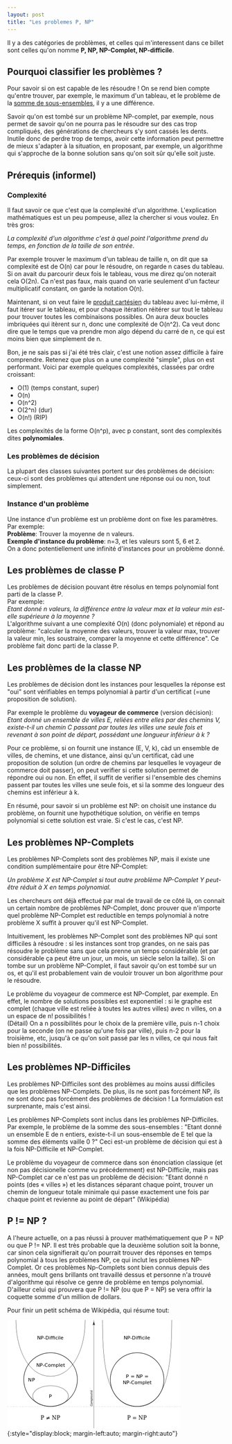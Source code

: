 ```yaml
---
layout: post
title: "Les problemes P, NP"
---
```


Il y a des catégories de problèmes, et celles qui m'interessent dans ce billet sont celles qu'on nomme **P, NP, NP-Complet, NP-difficile**. 

## Pourquoi classifier les problèmes ?
Pour savoir si on est capable de les résoudre ! On se rend bien compte qu'entre trouver, par exemple, le maximum d'un tableau, et le problème de la [somme de sous-ensembles](https://fr.wikipedia.org/wiki/Probl%C3%A8me_de_la_somme_de_sous-ensembles), il y a une différence. 

Savoir qu'on est tombé sur un problème NP-complet, par exemple, nous permet de savoir qu'on ne pourra pas le résoudre sur des cas trop compliqués, des générations de chercheurs s'y sont cassés les dents. Inutile donc de perdre trop de temps, avoir cette information peut permettre de mieux s'adapter à la situation, en proposant, par exemple, un algorithme qui s'approche de la bonne solution sans qu'on soit sûr qu'elle soit juste.

## Prérequis (informel)
### Complexité
Il faut savoir ce que c'est que la complexité d'un algorithme. L'explication mathématiques est un peu pompeuse, allez la chercher si vous voulez. En très gros:  

*La complexité d'un algorithme c'est à quel point l'algorithme prend du temps, en fonction de la taille de son entrée*.   

Par exemple trouver le maximum d'un tableau de taille n, on dit que sa complexité est de O(n) car pour le résoudre, on regarde n cases du tableau. 
Si on avait du parcourir deux fois le tableau, vous me direz qu'on noterait cela O(2n). Ca n'est pas faux, mais quand on varie seulement d'un facteur multiplicatif constant, on garde la notation O(n).

Maintenant, si on veut faire le [produit cartésien](http://www.bibmath.net/dico/index.php?action=affiche&quoi=./p/prodcart.html) du tableau avec lui-même, il faut itérer sur le tableau, et pour chaque itération réitérer sur tout le tableau pour trouver toutes les combinaisons possibles. On aura deux boucles imbriquées qui itèrent sur n, donc une complexité de O(n^2). Ca veut donc dire que le temps que va prendre mon algo dépend du carré de n, ce qui est moins bien que simplement de n.

Bon, je ne sais pas si j'ai été très clair, c'est une notion assez difficile à faire comprendre. Retenez que plus on a une complexité "simple", plus on est performant. Voici par exemple quelques complexités, classées par ordre croissant:  
- O(1) (temps constant, super)   
- O(n)  
- O(n^2)  
- O(2^n) (dur)  
- O(n!) (RIP)  

Les complexités de la forme O(n^p), avec p constant, sont des complexités dites **polynomiales**.

### Les problèmes de décision

La plupart des classes suivantes portent sur des problèmes de décision: ceux-ci sont des problèmes qui attendent une réponse oui ou non, tout simplement.

### Instance d'un problème
Une instance d'un problème est un problème dont on fixe les paramètres. Par exemple:  
**Problème**: Trouver la moyenne de n valeurs.  
**Exemple d'instance du problème**: n=3, et les valeurs sont 5, 6 et 2.  
On a donc potentiellement une infinité d'instances pour un problème donné.

## Les problèmes de classe P
Les problèmes de décision pouvant être résolus en temps polynomial font parti de la classe P.  
Par exemple:  
*Etant donné n valeurs, la différence entre la valeur max et la valeur min est-elle supérieure à la moyenne ?*  
L'algorithme suivant a une complexité O(n) (donc polynomiale) et répond au problème: "calculer la moyenne des valeurs, trouver la valeur max, trouver la valeur min, les soustraire, comparer la moyenne et cette différence". Ce problème fait donc parti de la classe P.

## Les problèmes de la classe NP
Les problèmes de décision dont les instances pour lesquelles la réponse est "oui" sont vérifiables en temps polynomial à partir d'un certificat (=une proposition de solution).

Par exemple le problème du **voyageur de commerce** (version décision):  
*Etant donné un ensemble de villes E, reliées entre elles par des chemins V, existe-t-il un chemin C passant par toutes les villes une seule fois et revenant à son point de départ, possédant une longueur inférieur à k ?*

Pour ce problème, si on fournit une instance (E, V, k), càd un ensemble de villes, de chemins, et une distance, ainsi qu'un certificat, càd une proposition de solution (un ordre de chemins par lesquelles le voyageur de commerce doit passer), on peut verifier si cette solution permet de répondre oui ou non. En effet, il suffit de verifier si l'ensemble des chemins passent par toutes les villes une seule fois, et si la somme des longueur des chemins est inférieur à k.

En résumé, pour savoir si un problème est NP: on choisit une instance du problème, on fournit une hypothétique solution, on vérifie en temps polynomial si cette solution est vraie. Si c'est le cas, c'est NP.

## Les problèmes NP-Complets
Les problèmes NP-Complets sont des problèmes NP, mais il existe une condition sumplémentaire pour être NP-Complet: 

*Un problème X est NP-Complet si tout autre problème NP-Complet Y peut-être réduit à X en temps polynomial.*

Les chercheurs ont déjà effectué par mal de travail de ce côté là, on connait un certain nombre de problèmes NP-Complet, donc prouver que n'importe quel problème NP-Complet est reductible en temps polynomial à notre problème X suffit à prouver qu'il est NP-Complet.

Intuitivement, les problèmes NP-Complet sont des problèmes NP qui sont difficiles à résoudre : si les instances sont trop grandes, on ne sais pas résoudre le problème sans que cela prenne un temps considérable (et par considérable ça peut être un jour, un mois, un siècle selon la taille). Si on tombe sur un problème NP-Complet, il faut savoir qu'on est tombé sur un os, et qu'il est probablement vain de vouloir trouver un bon algorithme pour le résoudre.

Le problème du voyageur de commerce est NP-Complet, par exemple. En effet, le nombre de solutions possibles est exponentiel : si le graphe est complet (chaque ville est reliée à toutes les autres villes) avec n villes, on a un espace de n! possibilités !  
(Détail) On a n possibilités pour le choix de la première ville, puis n-1 choix pour la seconde (on ne passe qu'une fois par ville), puis n-2 pour la troisième, etc, jusqu'à ce qu'on soit passé par les n villes, ce qui nous fait bien n! possibilités.

## Les problèmes NP-Difficiles
Les problèmes NP-Difficiles sont des problèmes au moins aussi difficiles que les problèmes NP-Complets. De plus, ils ne sont pas forcément NP, ils ne sont donc pas forcément des problèmes de décision ! La formulation est surprenante, mais c'est ainsi.

Les problèmes NP-Complets sont inclus dans les problèmes NP-Difficiles.
Par exemple, le problème de la somme des sous-ensembles : 
"Etant donné un ensemble E de n entiers, existe-t-il un sous-ensemble de E tel que la somme des éléments vaille 0 ?"
Ceci est-un problème de décision qui est à la fois NP-Difficile et NP-Complet.

Le problème du voyageur de commerce dans son énonciation classique (et non pas décisionelle comme vu précédemment) est NP-Difficile, mais pas NP-Complet car ce n'est pas un problème de décision:
"Etant donné n points (des « villes ») et les distances séparant chaque point, trouver un chemin de longueur totale minimale qui passe exactement une fois par chaque point et revienne au point de départ" (Wikipédia)

## P != NP ?
A l'heure actuelle, on a pas réussi à prouver mathématiquement que P = NP ou que P != NP. Il est très probable que la deuxième solution soit la bonne, car sinon cela signifierait qu'on pourrait trouver des réponses en temps polynomial à tous les problèmes NP, ce qui inclut les problèmes NP-Complet. Or ces problèmes Np-Complets sont bien connus depuis des années, moult gens brillants ont travaillé dessus et personne n'a trouvé d'algorithme qui résolve ce genre de problème en temps polynomial. D'ailleur celui qui prouvera que P != NP (ou que P = NP) se vera offrir la coquette somme d'un million de dollars.

Pour finir un petit schéma de Wikipédia, qui résume tout:

![](/assets/images/P_NP.png){:style="display:block; margin-left:auto; margin-right:auto"}
